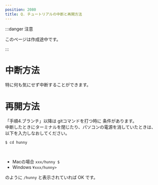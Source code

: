 ```yaml
---
position: 2080
title: Q. チュートリアルの中断と再開方法
---
```


:::danger 注意

このページは作成途中です。

:::

# 中断方法

特に何も気にせず中断することができます。

# 再開方法

「手順4.ブランチ」以降は gitコマンドを打つ時に 条件があります。  
中断したときにターミナルを閉じたり、パソコンの電源を消していたときは、
以下を入力しなおしてください。

```
$ cd hunny
```

<br />

- Macの場合 `xxx/hunny $`
- Windows `¥xxx/hunny>`

のように `/hunny` と表示されていれば OK です。
